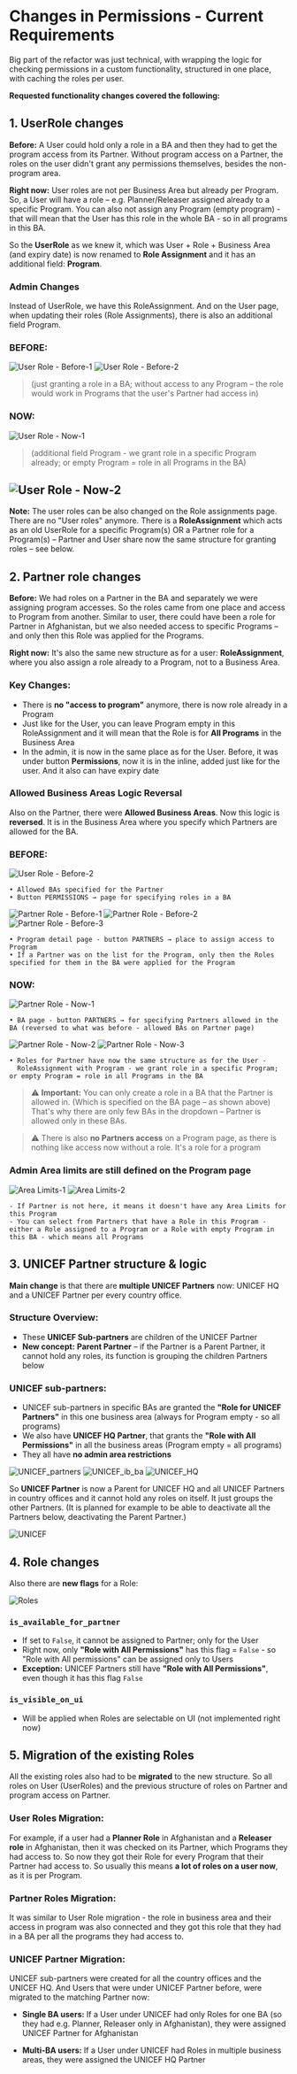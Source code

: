 # Changes in Permissions - Current Requirements

Big part of the refactor was just technical, with wrapping the logic for checking permissions in a custom functionality, structured in one place, with caching the roles per user.

**Requested functionality changes covered the following:**

## 1. UserRole changes

**Before:** A User could hold only a role in a BA and then they had to get the program access from its Partner. Without program access on a Partner, the roles on the user didn't grant any permissions themselves, besides the non-program area.

**Right now:** User roles are not per Business Area but already per Program. So, a User will have a role – e.g. Planner/Releaser assigned already to a specific Program. You can also not assign any Program (empty program) - that will mean that the User has this role in the whole BA - so in all programs in this BA.

So the **UserRole** as we knew it, which was User + Role + Business Area (and expiry date) is now renamed to **Role Assignment** and it has an additional field: **Program**.

### Admin Changes
Instead of UserRole, we have this RoleAssignment. And on the User page, when updating their roles (Role Assignments), there is also an additional field Program.

### BEFORE:

![User Role - Before-1](images/permissions_changes_userrole_before_1.png)
![User Role - Before-2](images/permissions_changes_userrole_before_2.png)

> (just granting a role in a BA; without access to any Program – the role would work in Programs that the user's Partner had access in)

### NOW:

![User Role - Now-1](images/permissions_changes_userrole_now_1.png)

> (additional field Program - we grant role in a specific Program already; or empty Program = role in all Programs in the BA)

![User Role - Now-2](images/permissions_changes_userrole_now_2.png)
---
**Note:** The user roles can be also changed on the Role assignments page. There are no "User roles" anymore. There is a **RoleAssignment** which acts as an old UserRole for a specific Program(s) OR a Partner role for a Program(s) – Partner and User share now the same structure for granting roles – see below.

## 2. Partner role changes

**Before:** We had roles on a Partner in the BA and separately we were assigning program accesses. So the roles came from one place and access to Program from another. Similar to user, there could have been a role for Partner in Afghanistan, but we also needed access to specific Programs – and only then this Role was applied for the Programs.

**Right now:** It's also the same new structure as for a user: **RoleAssignment**, where you also assign a role already to a Program, not to a Business Area.

### Key Changes:
- There is **no "access to program"** anymore, there is now role already in a Program
- Just like for the User, you can leave Program empty in this RoleAssignment and it will mean that the Role is for **All Programs** in the Business Area
- In the admin, it is now in the same place as for the User. Before, it was under button **Permissions**, now it is in the inline, added just like for the user. And it also can have expiry date

### Allowed Business Areas Logic Reversal
Also on the Partner, there were **Allowed Business Areas**. Now this logic is **reversed**. It is in the Business Area where you specify which Partners are allowed for the BA.

### BEFORE:

![User Role - Before-2](images/permissions_changes_partnerrole_before_1.png)

```
• Allowed BAs specified for the Partner
• Button PERMISSIONS → page for specifying roles in a BA 
```

![Partner Role - Before-1](images/permissions_changes_partnerrole_before_2.png)
![Partner Role - Before-2](images/permissions_changes_partnerrole_before_3.png)
![Partner Role - Before-3](images/permissions_changes_partnerrole_before_4.png)

```
• Program detail page - button PARTNERS → place to assign access to Program
• If a Partner was on the list for the Program, only then the Roles specified for them in the BA were applied for the Program
```

### NOW:

![Partner Role - Now-1](images/permissions_changes_partnerrole_now_1.png)

```
• BA page - button PARTNERS → for specifying Partners allowed in the BA (reversed to what was before - allowed BAs on Partner page)
```
![Partner Role - Now-2](images/permissions_changes_partnerrole_now_2.png)
![Partner Role - Now-3](images/permissions_changes_partnerrole_now_3.png)

```
• Roles for Partner have now the same structure as for the User -
  RoleAssignment with Program - we grant role in a specific Program; or empty Program = role in all Programs in the BA
```

> ⚠️ **Important:** You can only create a role in a BA that the Partner is allowed in. (Which is specified on the BA page – as shown above) That's why there are only few BAs in the dropdown – Partner is allowed only in these BAs.

> ⚠️ There is also **no Partners access** on a Program page, as there is nothing like access now without a role. It's a role for a program

### Admin Area limits are still defined on the Program page

![Area Limits-1](images/permissions_changes_arealimits_1.png)
![Area Limits-2](images/permissions_changes_arealimits_2.png)

```
- If Partner is not here, it means it doesn't have any Area Limits for this Program
- You can select from Partners that have a Role in this Program - either a Role assigned to a Program or a Role with empty Program in this BA - which means all Programs
```

## 3. UNICEF Partner structure & logic

**Main change** is that there are **multiple UNICEF Partners** now: UNICEF HQ and a UNICEF Partner per every country office.

### Structure Overview:
- These **UNICEF Sub-partners** are children of the UNICEF Partner
- **New concept:** **Parent Partner** – if the Partner is a Parent Partner, it cannot hold any roles, its function is grouping the children Partners below

### UNICEF sub-partners:
- UNICEF sub-partners in specific BAs are granted the **"Role for UNICEF Partners"** in this one business area (always for Program empty - so all programs)
- We also have **UNICEF HQ Partner**, that grants the **"Role with All Permissions"** in all the business areas (Program empty = all programs)
- They all have **no admin area restrictions**

![UNICEF_partners](images/permissions_changes_unicef_partners.png)
![UNICEF_ib_ba](images/permissions_changes_unicef_in_ba.png)
![UNICEF_HQ](images/permissions_changes_unicef_hq.png)

So **UNICEF Partner** is now a Parent for UNICEF HQ and all UNICEF Partners in country offices and it cannot hold any roles on itself. It just groups the other Partners. (It is planned for example to be able to deactivate all the Partners below, deactivating the Parent Partner.)

![UNICEF](images/permissions_changes_unicef.png)

## 4. Role changes

Also there are **new flags** for a Role:

![Roles](images/permissions_changes_roles.png)

### `is_available_for_partner`
- If set to `False`, it cannot be assigned to Partner; only for the User
- Right now, only **"Role with All Permissions"** has this flag = `False` - so "Role with All permissions" can be assigned only to Users
- **Exception:** UNICEF Partners still have **"Role with All Permissions"**, even though it has this flag `False`

### `is_visible_on_ui`
- Will be applied when Roles are selectable on UI (not implemented right now)

## 5. Migration of the existing Roles

All the existing roles also had to be **migrated** to the new structure. So all roles on User (UserRoles) and the previous structure of roles on Partner and program access on Partner.

### User Roles Migration:
For example, if a user had a **Planner Role** in Afghanistan and a **Releaser role** in Afghanistan, then it was checked on its Partner, which Programs they had access to. So now they got their Role for every Program that their Partner had access to. So usually this means **a lot of roles on a user now**, as it is per Program.

### Partner Roles Migration:
It was similar to User Role migration - the role in business area and their access in program was also connected and they got this role that they had in a BA per all the programs they had access to.

### UNICEF Partner Migration:
UNICEF sub-partners were created for all the country offices and the UNICEF HQ. And Users that were under UNICEF Partner before, were migrated to the matching Partner now:

- **Single BA users:** If a User under UNICEF had only Roles for one BA (so they had e.g. Planner, Releaser only in Afghanistan), they were assigned UNICEF Partner for Afghanistan

- **Multi-BA users:** If a User under UNICEF had Roles in multiple business areas, they were assigned the UNICEF HQ Partner
